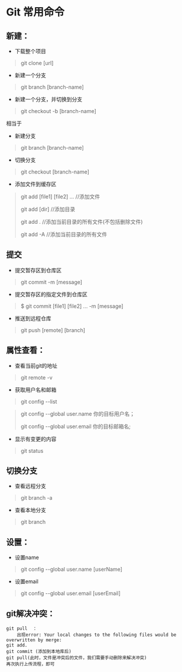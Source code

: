 # Git 常用命令

## 新建：

- 下载整个项目
> git clone [url]

- 新建一个分支
> git branch [branch-name]

- 新建一个分支，并切换到分支
> git checkout -b [branch-name]

相当于 

- 新建分支
> git branch [branch-name] 

- 切换分支
> git checkout [branch-name]

- 添加文件到缓存区
> git add [file1] [file2] ... //添加文件
>
> git add [dir] //添加目录
>
> git add . //添加当前目录的所有文件(不包括删除文件)
>
> git add -A //添加当前目录的所有文件

## 提交

- 提交暂存区到仓库区
> git commit -m [message]

- 提交暂存区的指定文件到仓库区
> $ git commit [file1] [file2] ... -m [message]

- 推送到远程仓库
> git push [remote] [branch]
		
## 属性查看：

- 查看当前git的地址
> git remote -v

- 获取用户名和邮箱
> git config --list

> git config  --global user.name 你的目标用户名；
>
> git config  --global user.email 你的目标邮箱名;

- 显示有变更的内容
> git status


## 切换分支

- 查看远程分支
> git branch -a

- 查看本地分支
> git branch

## 设置：

- 设置name
> git config --global user.name [userName]

- 设置email
> git config --global user.email [userEmail]

## git解决冲突：

	git pull  ：
		出现error: Your local changes to the following files would be overwritten by merge:
	git add.
	git commit (添加到本地库后)
	git pull(此时，文件是冲突后的文件，我们需要手动删除来解决冲突)
	再次执行上传流程，即可
